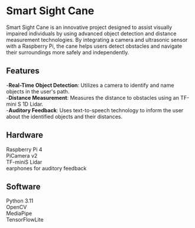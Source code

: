 # Smart Sight Cane
Smart Sight Cane is an innovative project designed to assist visually impaired individuals by using advanced object detection and distance measurement technologies.
By integrating a camera and ultrasonic sensor with a Raspberry Pi, the cane helps users detect obstacles and navigate their surroundings more safely and independently.

## Features <br>
-**Real-Time Object Detection**: Utilizes a camera to identify and name objects in the user's path. <br>
-**Distance Measurement**: Measures the distance to obstacles using an TF-mini S 1D Lidar. <br>
-**Auditory Feedback**: Uses text-to-speech technology to inform the user about the identified objects and their distances. <br>


## Hardware
Raspberry Pi 4 <br>
PiCamera v2 <br>
TF-miniS Lidar <br>
earphones for auditory feedback <br>

## Software
Python 3.11 <br>
OpenCV <br>
MediaPipe <br>
TensorFlowLite <br>

